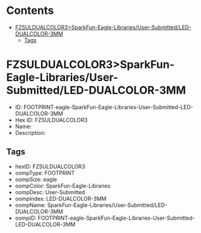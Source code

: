 



Contents
========

* [FZSULDUALCOLOR3>SparkFun-Eagle-Libraries/User-Submitted/LED-DUALCOLOR-3MM](#fzsuldualcolor3sparkfun-eagle-librariesuser-submittedled-dualcolor-3mm)
	* [Tags](#tags)

# FZSULDUALCOLOR3>SparkFun-Eagle-Libraries/User-Submitted/LED-DUALCOLOR-3MM

- ID: FOOTPRINT-eagle-SparkFun-Eagle-Libraries-User-Submitted-LED-DUALCOLOR-3MM
- Hex ID: FZSULDUALCOLOR3
- Name: 
- Description: 

## Tags

- hexID: FZSULDUALCOLOR3
- oompType: FOOTPRINT
- oompSize: eagle
- oompColor: SparkFun-Eagle-Libraries
- oompDesc: User-Submitted
- oompIndex: LED-DUALCOLOR-3MM
- oompName: SparkFun-Eagle-Libraries/User-Submitted/LED-DUALCOLOR-3MM
- oompID: FOOTPRINT-eagle-SparkFun-Eagle-Libraries-User-Submitted-LED-DUALCOLOR-3MM
